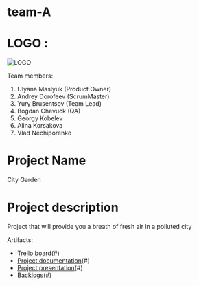 # team-A

# LOGO :
![LOGO](http://s018.radikal.ru/i503/1702/f1/e8ca9dadf309.jpg)

Team members:

1. Ulyana Maslyuk (Product Owner)
2. Andrey Dorofeev (ScrumMaster)
3. Yury Brusentsov (Team Lead)
4. Bogdan Chevuck (QA)
5. Georgy Kobelev
6. Alina Korsakova
7. Vlad Nechiporenko

# Project Name
City Garden

# Project description
Project that will provide you a breath of fresh air in a polluted city

Artifacts:
* [Trello board](https://trello.com/user06638996)(#)
* [Project documentation](https://docs.google.com/document/d/1ddqzeXwlE4f9DNrIb0n942wa_YoRCasD-vP8xLMF3pY/edit)(#)
* [Project presentation](https://docs.google.com/presentation/d/1iKqtZQuLOi1TUbG7vx2ERJ48ZxkIiDLbnSlwnnKmHVM)(#)
* [Backlogs](https://docs.google.com/spreadsheets/d/1uaNoNaM1TXiuIcnwxmxKHpfwbUOXWo5q_5VmJqMsds8/edit#gid=372950220)(#)
